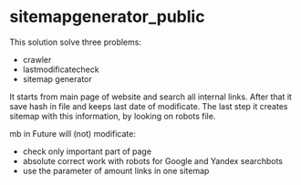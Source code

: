 # sitemapgenerator_public
This solution solve three problems:
* crawler
* lastmodificatecheck
* sitemap generator

It starts from main page of website and search all internal links.
After that it save hash in file and keeps last date of modificate.
The last step it creates sitemap with this information, by looking on robots file.

mb in Future will (not) modificate:
* check only important part of page
* absolute correct work with robots for Google and Yandex searchbots
* use the parameter of amount links in one sitemap

